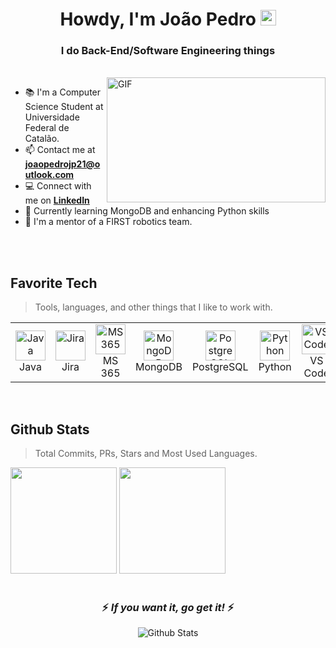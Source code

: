 <h1 align ="center">Howdy, I'm João Pedro <img src="https://media.giphy.com/media/hvRJCLFzcasrR4ia7z/giphy.gif" width="25px"> </h1> 
<h3 align="center">I do Back-End/Software Engineering things</h3>
<br>

<img align="right" height="200px" width="350px" alt="GIF" src="https://github.com/JPedroo/JPedroo/assets/90339129/5d7f4bc5-7ae0-416b-8070-965c9ced4c7c" />

- 📚 I'm a Computer Science Student at Universidade Federal de Catalão.
- 📫 Contact me at <strong>joaopedrojp21@outlook.com</strong>
- 💻 Connect with me on <a href="https://linkedin.com/in/devjpedro"><strong>LinkedIn</strong></a>
- 🌱 Currently learning MongoDB and enhancing Python skills
- 🤖 I'm a mentor of a FIRST robotics team.

<br>
<br>

<h2 align="left" id="JPedroo-tech">Favorite Tech</h2>

> Tools, languages, and other things that I like to work with.
<table>
  <tr>
    <td align="center" width="96">
      <a href="#JPedroo-tech">
        <img src="https://github.com/JPedroo/JPedroo/assets/90339129/d54b6a89-4aae-4470-8b4b-9f7ca4d23622" width="48" height="48" alt="Java" />
      </a>
      <br> Java
    </td>
   <td align="center" width="96"> 
      <a href="#JPedroo-tech" >
        <img src="https://github.com/JPedroo/JPedroo/assets/90339129/c9bcff7c-919d-4a75-a809-dafb9de78506" width="48" height="48" alt="Jira" />
    </a>
      <br> Jira
    </td>
    <td align="center" width="96">
      <a href="#JPedroo-tech">
        <img src="https://github.com/JPedroo/JPedroo/assets/90339129/956be8ce-7cb1-4233-bd96-a6def8d44cef" width="48" height="48" alt="MS 365" />
      </a>
      <br> MS 365
    </td>
    <td align="center" width="96">
      <a href="#JPedroo--tech">
        <img src="https://github.com/JPedroo/JPedroo/assets/90339129/d6b38a4f-b64f-4373-a6c1-b2f1471a20be" width="48" height="48" alt="MongoDB" />
      </a>
      <br> MongoDB
    </td>
    <td align="center" width="96">
      <a href="#JPedroo-tech">
        <img src="https://github.com/JPedroo/JPedroo/assets/90339129/4d7503db-3ee5-41af-b09e-f9d29480f5f8" width="48" height="48" alt="PostgreSQL" />
      </a>
      <br> PostgreSQL
    </td>
    <td align="center" width="96">
      <a href="#JPedroo-tech" >
        <img src="https://github.com/JPedroo/JPedroo/assets/90339129/f345ca55-e98b-43ec-b152-738803ca7bdd" width="48" height="48" alt="Python" />
      </a>
      <br> Python
    </td>
    <td align="center" width="96"> 
      <a href="#JPedroo-tech" >
        <img src="https://github.com/JPedroo/JPedroo/assets/90339129/3f4eae28-c3d8-4919-86e3-1fcc33c17ba1" width="48" height="48" alt="VS Code" />
      </a>
      <br>VS Code
    </td>

</table>

<br>
<h2 align="left" id="JPedroo-stats">Github Stats</h2>

> Total Commits, PRs, Stars and Most Used Languages.
<div>
  <img height="170cm" src="https://github-readme-stats.vercel.app/api?username=JPedroo&show_icons=true&theme=dark" />
  <img height="170cm" src="https://github-readme-stats.vercel.app/api/top-langs/?username=JPedroo&layout=compact&count_private=true&theme=dark" />
</div>
<br>
<h3 align='center'>⚡️<i> If you want it, go get it! </i> ⚡</h3>
<p align="center">
        <img src="https://raw.githubusercontent.com/mayhemantt/mayhemantt/Update/svg/Bottom.svg" alt="Github Stats" />
</p>
